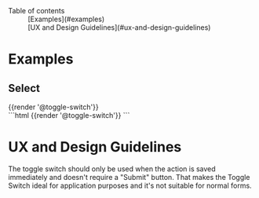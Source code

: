 <nav class="element-navigation">
  <dl class="element-navigation__list">
    <dt class="element-navigation__title">Table of contents</dt>
    <dd class="element-navigation__item">[Examples](#examples)</dd>
    <dd class="element-navigation__item">[UX and Design Guidelines](#ux-and-design-guidelines)</dd>
  </dl>
</nav>

# Examples
## Select
<div class="element-preview">
  <div class="element-preview__inner">{{render '@toggle-switch'}}</div>
</div>
```html
{{render '@toggle-switch'}}
```

# UX and Design Guidelines
The toggle switch should only be used when the action is saved immediately and doesn't require a "Submit" button. That makes the Toggle Switch ideal for application purposes and it's not suitable for normal forms.
